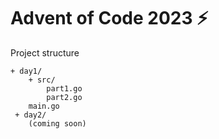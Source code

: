 # Advent of Code 2023 ⚡

Project structure
```
+ day1/
	+ src/
		part1.go
		part2.go
 	main.go
 + day2/
 	(coming soon)
```